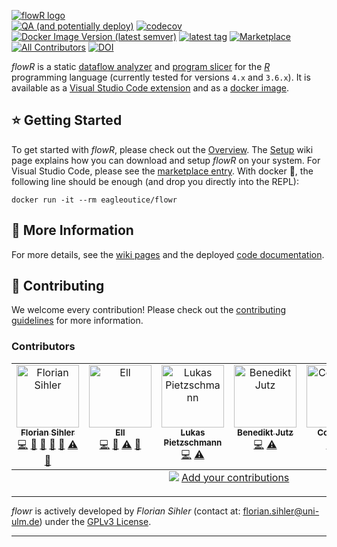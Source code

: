 [![flowR logo](https://raw.githubusercontent.com/wiki/flowr-analysis/flowr/img/flowR.png)](https://github.com/flowr-analysis/flowr/wiki)\
[![QA (and potentially deploy)](https://github.com/flowr-analysis/flowr/actions/workflows/qa.yaml/badge.svg)](https://github.com/flowr-analysis/flowr/actions/workflows/qa.yaml) [![codecov](https://codecov.io/gh/flowr-analysis/flowr/graph/badge.svg)](https://codecov.io/gh/flowr-analysis/flowr) [![Docker Image Version (latest semver)](https://img.shields.io/docker/v/eagleoutice/flowr?logo=docker&logoColor=white&label=dockerhub)](https://hub.docker.com/r/eagleoutice/flowr) [![latest tag](https://badgen.net/github/tag/flowr-analysis/flowr?label=latest&color=purple)](https://github.com/flowr-analysis/flowr/releases/latest) [![Marketplace](https://badgen.net/vs-marketplace/v/code-inspect.vscode-flowr)](https://marketplace.visualstudio.com/items?itemName=code-inspect.vscode-flowr) [![All Contributors](https://img.shields.io/github/all-contributors/flowr-analysis/flowr)](#contributors) 
[![DOI](https://zenodo.org/badge/624819038.svg)](https://zenodo.org/doi/10.5281/zenodo.13319290)

_flowR_ is a static [dataflow analyzer](https://en.wikipedia.org/wiki/Data-flow_analysis) and [program slicer](https://github.com/flowr-analysis/flowr/wiki/Terminology#program-slice) for the [_R_](https://www.r-project.org/) programming language (currently tested for versions `4.x` and `3.6.x`). It is available as a [Visual Studio Code extension](https://marketplace.visualstudio.com/items?itemName=code-inspect.vscode-flowr) and as a [docker image](https://hub.docker.com/r/eagleoutice/flowr).

## ⭐ Getting Started

To get started with _flowR_, please check out the [Overview](https://github.com/flowr-analysis/flowr/wiki/Overview). The [Setup](https://github.com/flowr-analysis/flowr/wiki/Setup) wiki page explains how you can download and setup _flowR_ on your system. For Visual Studio Code, please see the [marketplace entry](https://marketplace.visualstudio.com/items?itemName=code-inspect.vscode-flowr). With docker&nbsp;🐳️, the following line should be enough (and drop you directly into the REPL):

```shell
docker run -it --rm eagleoutice/flowr
 ```

## 📜 More Information

For more details, see the [wiki pages](https://github.com/flowr-analysis/flowr/wiki) and the deployed [code documentation](https://flowr-analysis.github.io/flowr/doc/).

## 🚀 Contributing

We welcome every contribution! Please check out the [contributing guidelines](https://github.com/flowr-analysis/flowr/tree/main/.github/CONTRIBUTING.md) for more information.

### Contributors

<!-- ALL-CONTRIBUTORS-LIST:START - Do not remove or modify this section -->
<!--suppress ALL -->
<!-- prettier-ignore-start -->
<!-- markdownlint-disable -->
<table>
  <tbody>
    <tr>
      <td align="center" valign="top" width="14.28%"><a href="https://github.com/EagleoutIce"><img src="https://avatars.githubusercontent.com/u/9303573?v=4?s=100" width="100px;" alt="Florian Sihler"/><br /><sub><b>Florian Sihler</b></sub></a><br /><a href="https://github.com/flowr-analysis/flowr/commits?author=EagleoutIce" title="Code">💻</a> <a href="#ideas-EagleoutIce" title="Ideas, Planning, & Feedback">🤔</a> <a href="#maintenance-EagleoutIce" title="Maintenance">🚧</a> <a href="#projectManagement-EagleoutIce" title="Project Management">📆</a> <a href="#research-EagleoutIce" title="Research">🔬</a> <a href="https://github.com/flowr-analysis/flowr/commits?author=EagleoutIce" title="Tests">⚠️</a> <a href="#talk-EagleoutIce" title="Talks">📢</a></td>
      <td align="center" valign="top" width="14.28%"><a href="https://ellpeck.de/"><img src="https://avatars.githubusercontent.com/u/5741138?v=4?s=100" width="100px;" alt="Ell"/><br /><sub><b>Ell</b></sub></a><br /><a href="https://github.com/flowr-analysis/flowr/commits?author=Ellpeck" title="Code">💻</a> <a href="#maintenance-Ellpeck" title="Maintenance">🚧</a> <a href="https://github.com/flowr-analysis/flowr/commits?author=Ellpeck" title="Tests">⚠️</a> <a href="#plugin-Ellpeck" title="Plugin/utility libraries">🔌</a></td>
      <td align="center" valign="top" width="14.28%"><a href="https://lukas.pietzschmann.org/"><img src="https://avatars.githubusercontent.com/u/49213919?v=4?s=100" width="100px;" alt="Lukas Pietzschmann"/><br /><sub><b>Lukas Pietzschmann</b></sub></a><br /><a href="https://github.com/flowr-analysis/flowr/commits?author=LukasPietzschmann" title="Code">💻</a> <a href="https://github.com/flowr-analysis/flowr/commits?author=LukasPietzschmann" title="Tests">⚠️</a></td>
      <td align="center" valign="top" width="14.28%"><a href="https://github.com/bjthehun"><img src="https://avatars.githubusercontent.com/u/38729215?v=4?s=100" width="100px;" alt="Benedikt Jutz"/><br /><sub><b>Benedikt Jutz</b></sub></a><br /><a href="https://github.com/flowr-analysis/flowr/commits?author=bjthehun" title="Code">💻</a> <a href="https://github.com/flowr-analysis/flowr/commits?author=bjthehun" title="Tests">⚠️</a></td>
      <td align="center" valign="top" width="14.28%"><a href="https://github.com/Core5563"><img src="https://avatars.githubusercontent.com/u/140061253?v=4?s=100" width="100px;" alt="Core5563"/><br /><sub><b>Core5563</b></sub></a><br /><a href="https://github.com/flowr-analysis/flowr/commits?author=Core5563" title="Code">💻</a> <a href="https://github.com/flowr-analysis/flowr/commits?author=Core5563" title="Tests">⚠️</a></td>
      <td align="center" valign="top" width="14.28%"><a href="https://github.com/Ehcsan"><img src="https://avatars.githubusercontent.com/u/68707578?v=4?s=100" width="100px;" alt="Ehcsan"/><br /><sub><b>Ehcsan</b></sub></a><br /><a href="https://github.com/flowr-analysis/flowr/commits?author=Ehcsan" title="Code">💻</a> <a href="https://github.com/flowr-analysis/flowr/commits?author=Ehcsan" title="Tests">⚠️</a></td>
    </tr>
  </tbody>
  <tfoot>
    <tr>
      <td align="center" size="13px" colspan="7">
        <img src="https://raw.githubusercontent.com/all-contributors/all-contributors-cli/1b8533af435da9854653492b1327a23a4dbd0a10/assets/logo-small.svg">
          <a href="https://all-contributors.js.org/docs/en/bot/usage">Add your contributions</a>
        </img>
      </td>
    </tr>
  </tfoot>
</table>

<!-- markdownlint-restore -->
<!-- prettier-ignore-end -->
<!-- ALL-CONTRIBUTORS-LIST:END -->

----

*flowr* is actively developed by *Florian Sihler* (contact at: <florian.sihler@uni-ulm.de>) under the
[GPLv3 License](LICENSE).

----
